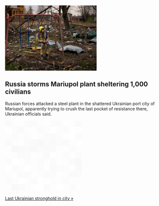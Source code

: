 
![Russia storms Mariupol plant sheltering 1,000 civilians](./20220423175837.png)
## Russia storms Mariupol plant sheltering 1,000 civilians

Russian forces attacked a steel plant in the shattered Ukrainian port city of Mariupol, apparently trying to crush the last pocket of resistance there, Ukrainian officials said.

![pic](../square_bg.png)

[Last Ukrainian stronghold in city »](https://www.yahoo.com/news/russia-shifts-forces-battle-over-040509842.html)

